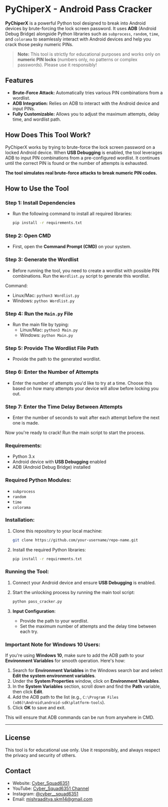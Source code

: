 # PyChiperX - Android Pass Cracker

**PyChiperX** is a powerful Python tool designed to break into Android devices by brute-forcing the lock screen password. It uses **ADB** (Android Debug Bridge) alongside Python libraries such as `subprocess`, `random`, `time`, and `colorama` to seamlessly interact with Android devices and help you crack those pesky numeric PINs.

> **Note:** This tool is strictly for educational purposes and works only on **numeric PIN locks** (numbers only, no patterns or complex passwords). Please use it responsibly!

## Features

- **Brute-Force Attack:** Automatically tries various PIN combinations from a wordlist.
- **ADB Integration:** Relies on ADB to interact with the Android device and input PINs.
- **Fully Customizable:** Allows you to adjust the maximum attempts, delay time, and wordlist path.

## How Does This Tool Work?

PyChiperX works by trying to brute-force the lock screen password on a locked Android device. When **USB Debugging** is enabled, the tool leverages ADB to input PIN combinations from a pre-configured wordlist. It continues until the correct PIN is found or the number of attempts is exhausted.

**The tool simulates real brute-force attacks to break numeric PIN codes.**

## How to Use the Tool

### Step 1: Install Dependencies
- Run the following command to install all required libraries:
    ```bash
    pip install -r requirements.txt
    ```

### Step 2: Open CMD
- First, open the **Command Prompt (CMD)** on your system.

### Step 3: Generate the Wordlist
- Before running the tool, you need to create a wordlist with possible PIN combinations. Run the `Wordlist.py` script to generate this wordlist.
 
Command: 
  - Linux/Mac: `python3 Wordlist.py`
  - Windows: `python Wordlist.py`

### Step 4: Run the `Main.py` File
- Run the main file by typing:
  - Linux/Mac: `python3 Main.py`
  - Windows: `python Main.py`

### Step 5: Provide The Wordlist File Path
- Provide the path to the generated wordlist.

### Step 6: Enter the Number of Attempts
- Enter the number of attempts you'd like to try at a time. Choose this based on how many attempts your device will allow before locking you out.

### Step 7: Enter the Time Delay Between Attempts
- Enter the number of seconds to wait after each attempt before the next one is made.

Now you're ready to crack! Run the main script to start the process.

### Requirements:
- Python 3.x
- Android device with **USB Debugging** enabled
- ADB (Android Debug Bridge) installed

### Required Python Modules:
- `subprocess`
- `random`
- `time`
- `colorama`

### Installation:
1. Clone this repository to your local machine:
    ```bash
    git clone https://github.com/your-username/repo-name.git
    ```

2. Install the required Python libraries:
    ```bash
    pip install -r requirements.txt
    ```

### Running the Tool:
1. Connect your Android device and ensure **USB Debugging** is enabled.
2. Start the unlocking process by running the main tool script:
    ```bash
    python pass_cracker.py
    ```

3. **Input Configuration**:
   - Provide the path to your wordlist.
   - Set the maximum number of attempts and the delay time between each try.

### **Important Note for Windows 10 Users:**
If you're using **Windows 10**, make sure to add the ADB path to your **Environment Variables** for smooth operation. Here's how:

1. Search for **Environment Variables** in the Windows search bar and select **Edit the system environment variables**.
2. Under the **System Properties** window, click on **Environment Variables**.
3. In the **System Variables** section, scroll down and find the **Path** variable, then click **Edit**.
4. Add the ADB path to the list (e.g., `C:\Program Files (x86)\Android\android-sdk\platform-tools`).
5. Click **OK** to save and exit.

This will ensure that ADB commands can be run from anywhere in CMD.

---

## License

This tool is for educational use only. Use it responsibly, and always respect the privacy and security of others.

## Contact

- Website: [Cyber_Squad6351](https://cybersquad6351.netlify.app/)
- YouTube: [Cyber_Squad6351 Channel](https://youtube.com/@cyber_squad6351?si=8Lm-a76txyExM5F_)
- Instagram: [@cyber__squad6351](https://www.instagram.com/cyber__squad6351/)
- Email: [mishraaditya.skm14@gmail.com](mailto:mishraaditya.skm14@gmail.com)
